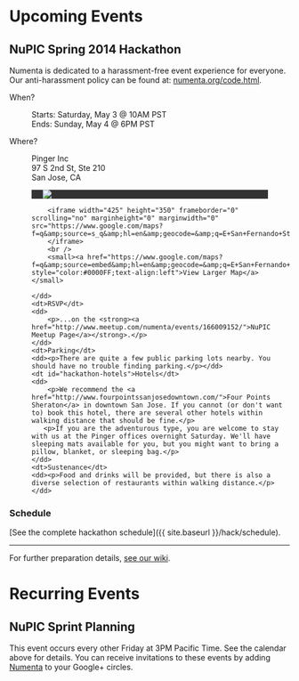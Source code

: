 
# Upcoming Events

## NuPIC Spring 2014 Hackathon

<div class="notice">
    Numenta is dedicated to a harassment-free event experience for everyone. Our anti-harassment policy can be found at: <a href="{{ site.baseurl }}/code.html">numenta.org/code.html</a>.
</div>

<dl class="events">
    <dt>When?</dt>
    <dd>
        <p>Starts: Saturday, May 3 @ 10AM PST<br/>
        Ends: Sunday, May 4 @ 6PM PST</p>
    </dd>
    <dt>Where?</dt>
    <dd>
        <p> 
            Pinger Inc<br/>
            97 S 2nd St, Ste 210<br/>
            San Jose, CA
        </p>
        <div style="background:#333;width:405px;padding-left: 20px">
            <a href="http://www.pinger.com/"><img src="{{ site.baseurl }}/images/pinger_logo.png"/></a>
        </div>

        <iframe width="425" height="350" frameborder="0" scrolling="no" marginheight="0" marginwidth="0" src="https://www.google.com/maps?f=q&amp;source=s_q&amp;hl=en&amp;geocode=&amp;q=E+San+Fernando+St+and+S+Second+St,+San+Jose,+CA&amp;aq=&amp;sll=37.334866,-121.888332&amp;sspn=0.002689,0.002647&amp;ie=UTF8&amp;hq=&amp;hnear=E+San+Fernando+St+%26+S+Second+St,+San+Jose,+Santa+Clara+County,+California+95113&amp;t=m&amp;ll=37.342799,-121.885242&amp;spn=0.023883,0.036478&amp;z=14&amp;iwloc=A&amp;output=embed">
        </iframe>
        <br />
        <small><a href="https://www.google.com/maps?f=q&amp;source=embed&amp;hl=en&amp;geocode=&amp;q=E+San+Fernando+St+and+S+Second+St,+San+Jose,+CA&amp;aq=&amp;sll=37.334866,-121.888332&amp;sspn=0.002689,0.002647&amp;ie=UTF8&amp;hq=&amp;hnear=E+San+Fernando+St+%26+S+Second+St,+San+Jose,+Santa+Clara+County,+California+95113&amp;t=m&amp;ll=37.342799,-121.885242&amp;spn=0.023883,0.036478&amp;z=14&amp;iwloc=A" style="color:#0000FF;text-align:left">View Larger Map</a></small>

    </dd>
    <dt>RSVP</dt>
    <dd>
        <p>...on the <strong><a href="http://www.meetup.com/numenta/events/166009152/">NuPIC Meetup Page</a></strong>.</p>
    </dd>
    <dt>Parking</dt>
    <dd><p>There are quite a few public parking lots nearby. You should have no trouble finding parking.</p></dd>
    <dt id="hackathon-hotels">Hotels</dt>
    <dd>
        <p>We recommend the <a href="http://www.fourpointssanjosedowntown.com/">Four Points Sheraton</a> in downtown San Jose. If you cannot (or don't want to) book this hotel, there are several other hotels within walking distance that should be fine.</p>
       <p>If you are the adventurous type, you are welcome to stay with us at the Pinger offices overnight Saturday. We'll have sleeping mats available for you, but you might want to bring a pillow, blanket, or sleeping bag.</p>
    </dd>
    <dt>Sustenance</dt>
    <dd><p>Food and drinks will be provided, but there is also a diverse selection of restaurants within walking distance.</p></dd>
</dl>

### Schedule

[See the complete hackathon schedule]({{ site.baseurl }}/hack/schedule).

* * * 

For further preparation details, [see our wiki](https://github.com/numenta/nupic/wiki/Getting-Started).

# Recurring Events

## NuPIC Sprint Planning

This event occurs every other Friday at 3PM Pacific Time. See the calendar above for details. You can receive invitations to these events by adding [Numenta](https://plus.google.com/+NumentaOrg/posts) to your Google+ circles.
